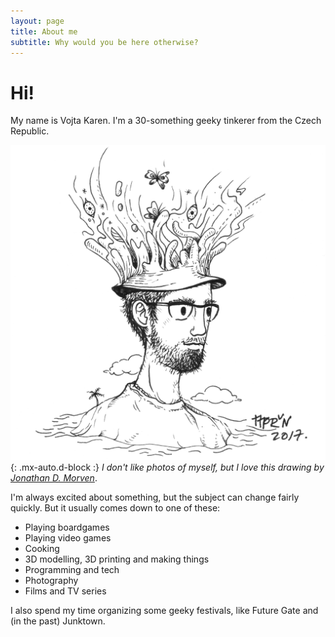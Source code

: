 ```yaml
---
layout: page
title: About me
subtitle: Why would you be here otherwise?
---
```

# Hi!
My name is Vojta Karen. I'm a 30-something geeky tinkerer from the Czech Republic.

![VojtaTree](/assets/img/vojtatree.png){: .mx-auto.d-block :}
*I don't like photos of myself, but I love this drawing by [Jonathan D. Morven](https://instagram.com/jdmorven)*.

I'm always excited about something, but the subject can change fairly quickly. But it usually comes down to one of these:
 - Playing boardgames
 - Playing video games
 - Cooking
 - 3D modelling, 3D printing and making things
 - Programming and tech
 - Photography
 - Films and TV series

I also spend my time organizing some geeky festivals, like Future Gate and (in the past) Junktown.